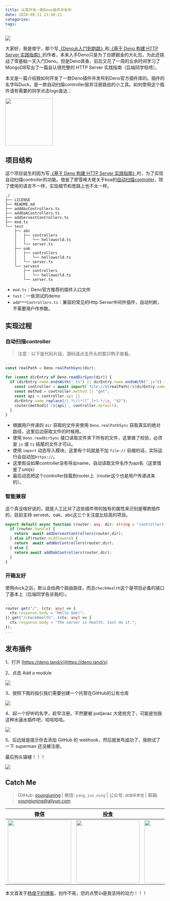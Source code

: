 ```yaml
---
title: 从零开发一款Deno插件并发布
date: 2020-08-11 23:40:21
categories:
tags:
---
```


![](https://i.loli.net/2020/08/12/TBuR1bJgl4azw5n.png)

大家好，我是俊宁，那个写[《Deno从入门到跑路》](https://juejin.im/post/6854573220432248839)和[《基于 Deno 构建 HTTP Server 实践指南》](https://juejin.im/post/6856447982905065486)的作者，本来入手Deno只是为了白嫖掘金的大礼包，为此还挑战了零基础一天入门Deno。但是Deno真香，前后又花了一周的业余时间学习了MongoDB写出了一篇自认很完整的 HTTP Server 实践指南（后端同学轻喷）。

<!--more-->

本文是一篇介绍我如何开发了一款Deno插件并发布到Deno官方插件库的。插件的名字叫Duck，是一款自动扫描controller层并注册路由的小工具。如何使用这个插件请有需要的同学点击logo直达：

[<img src="https://i.loli.net/2020/08/05/XBzRTIeoSnQc5vH.png" width="150"/>](https://deno.land/x/duck@v1.0.1)

## 项目结构

这个项目诞生的因为写[《基于 Deno 构建 HTTP Server 实践指南》](https://juejin.im/post/6856447982905065486)时，为了实现自动扫描controller的功能。借鉴了廖雪峰大佬关于koa的[自动扫描controller](https://github.com/michaelliao/learn-javascript/blob/master/samples/node/web/koa/view-koa/controller.js)，除了使用的语言不一样，实现细节和思路上也不太一样。

```
./
├── LICENSE
├── README.md
├── addAbcControllers.ts
├── addOakControllers.ts
├── addServestControllers.ts
├── mod.ts
└── test
    ├── abc
    │   ├── controllers
    │   │   └── helloworld.ts
    │   └── server.ts
    ├── oak
    │   ├── controllers
    │   │   └── helloworld.ts
    │   └── server.ts
    └── servest
        ├── controllers
        │   └── helloworld.ts
        └── server.ts
```

- `mod.ts`：Deno官方推荐的插件入口文件
- `test`：一些测试的demo
- `add***Controllers.ts`：兼容的常见的Http Server中间件插件，自动判断，不需要用户传参数。

## 实现过程

### 自动扫描controller

> 注意：以下是代码片段，源码请点击开头的那只鸭子查看。

```ts
...
const realPath = Deno.realPathSync(dir);
...
for (const dirEntry of Deno.readDirSync(dir)) {
  if (dirEntry.name.endsWith(".ts") || dirEntry.name.endsWith(".js")) {
    const controller = await import(`file://${realPath}/${dirEntry.name}`);
    const method = controller.method || "get";
    const api = controller.api ||
    dirEntry.name.replace(/(.*\/)*([^.]+).*/ig, "$2");
    router[method](`/${api}`, controller.default);
  }
}
```

- 根据用户传递的 `dir` 获取的文件夹使用 `Deno.realPathSync` 获取真实的绝对路径，这里后边获取文件的时候用。
- 使用 `Deno.readDirSync` 接口读取文件夹下所有的文件，这里做了校验，必须是 `js` 或 `ts` 结尾的文件才可以。
- 使用 `import` 动态导入模块，这里有个坑就是不加 `file://` 前缀的话，实际运行会自动加`https://`。
- 这里假设如果controller没有导出name，自动读取文件名作为api名（这里借鉴了umijs）
- 最后动态把这个controller挂载到router上（router这个也是用户传递进来的）。

### 智能兼容

这个真没啥好说的，就是人工比对了这些插件带的独有的属性来识别是哪款插件的，目前支持 servest、oak、abc这三个关注度比较高的项目。

```ts
export default async function (router: any, dir: string = "controllers") {
  if (router.handle) {
    return  await addServestControllers(router,dir);
  } else if(router.middleware) {
    return  await addAbcControllers(router,dir);
  } else {
    return await addOakControllers(router,dir);
  }
}
```

### 开箱友好

使用duck之后，默认会给两个路由路径，而且`checkHealth`这个是项目必备的接口了基本上（后端同学告诉我的）。

```ts
...
router.get("/", (ctx: any) => {
  ctx.response.body = "Hello Oak!";
}).get("/checkHealth", (ctx: any) => {
  ctx.response.body = "The server is health. Just do it.";
});
...
```

## 发布插件

1、打开 [https://deno.land/x](https://deno.land/x)

2、点击 Add a module

![](https://i.loli.net/2020/08/12/9q5HPhsMZE6utyv.png)

3、按照下图的指引我们需要创建一个托管在GitHub的公有仓库

![](https://i.loli.net/2020/08/12/3alkvjy14qoJsB6.png)

4、起一个好听的名字，趁早注册，不然要被 justjavac 大佬抢完了，可能是怕我这种水逼水插件吧，哈哈哈哈。

![](https://i.loli.net/2020/08/12/SfHVQXqRdL2tF1C.png)

5、后边就是提示你去添加 GitHub 的 webhook，然后就发布成功了，我刚试了一下 superman 还没被注册。

最后狗头镇楼！！！

![](https://i.loli.net/2020/08/11/eJUIZ5l3CT1LPtM.png)

## Catch Me

> GitHub: [youngjuning](https://github.com/youngjuning) | 微信: `yang_jun_ning` | 公众号: `前端早茶馆` | 邮箱: youngjuning@aliyun.com

|                             微信                             |                             投食                             |                            公众号                            |
| :----------------------------------------------------------: | :----------------------------------------------------------: | :----------------------------------------------------------: |
| <img src="https://i.loli.net/2020/02/22/q2tLiGYvhIxm3Fl.jpg" width="200px"/> | <img src="https://i.loli.net/2020/02/23/q56X1eYZuITQpsj.png" width="200px"/> | <img src="https://i.loli.net/2020/07/28/6AyutjZ1XI4aUDV.jpg" width="200px"/> |

本文首发于[杨俊宁的博客](https://youngjuning.js.org/)，创作不易，您的点赞👍是我坚持的动力！！！
